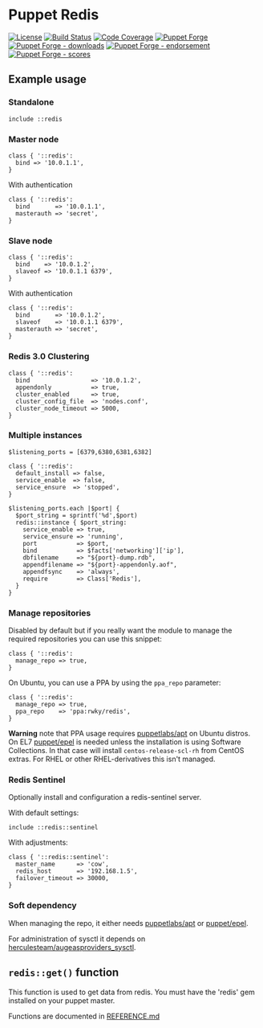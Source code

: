 # Puppet Redis

[![License](https://img.shields.io/github/license/voxpupuli/puppet-redis.svg)](https://github.com/voxpupuli/puppet-redis/blob/master/LICENSE)
[![Build Status](https://travis-ci.org/voxpupuli/puppet-redis.png?branch=master)](https://travis-ci.org/voxpupuli/puppet-redis)
[![Code Coverage](https://coveralls.io/repos/github/voxpupuli/puppet-redis/badge.svg?branch=master)](https://coveralls.io/github/voxpupuli/puppet-redis)
[![Puppet Forge](https://img.shields.io/puppetforge/v/puppet/redis.svg)](https://forge.puppetlabs.com/puppet/redis)
[![Puppet Forge - downloads](https://img.shields.io/puppetforge/dt/puppet/redis.svg)](https://forge.puppetlabs.com/puppet/redis)
[![Puppet Forge - endorsement](https://img.shields.io/puppetforge/e/puppet/redis.svg)](https://forge.puppetlabs.com/puppet/redis)
[![Puppet Forge - scores](https://img.shields.io/puppetforge/f/puppet/redis.svg)](https://forge.puppetlabs.com/puppet/redis)

## Example usage

### Standalone

```puppet
include ::redis
```

### Master node

```puppet
class { '::redis':
  bind => '10.0.1.1',
}
```

With authentication

```puppet
class { '::redis':
  bind       => '10.0.1.1',
  masterauth => 'secret',
}
```

### Slave node

```puppet
class { '::redis':
  bind    => '10.0.1.2',
  slaveof => '10.0.1.1 6379',
}
```

With authentication

```puppet
class { '::redis':
  bind       => '10.0.1.2',
  slaveof    => '10.0.1.1 6379',
  masterauth => 'secret',
}
```

### Redis 3.0 Clustering

```puppet
class { '::redis':
  bind                 => '10.0.1.2',
  appendonly           => true,
  cluster_enabled      => true,
  cluster_config_file  => 'nodes.conf',
  cluster_node_timeout => 5000,
}
```

### Multiple instances


```puppet
$listening_ports = [6379,6380,6381,6382]

class { '::redis':
  default_install => false,
  service_enable  => false,
  service_ensure  => 'stopped',
}

$listening_ports.each |$port| {
  $port_string = sprintf('%d',$port)
  redis::instance { $port_string:
    service_enable => true,
    service_ensure => 'running',
    port           => $port,
    bind           => $facts['networking']['ip'],
    dbfilename     => "${port}-dump.rdb",
    appendfilename => "${port}-appendonly.aof",
    appendfsync    => 'always',
    require        => Class['Redis'],
  }
}
```

### Manage repositories

Disabled by default but if you really want the module to manage the required
repositories you can use this snippet:

```puppet
class { '::redis':
  manage_repo => true,
}
```

On Ubuntu, you can use a PPA by using the `ppa_repo` parameter:

```puppet
class { '::redis':
  manage_repo => true,
  ppa_repo    => 'ppa:rwky/redis',
}
```

**Warning** note that PPA usage requires [puppetlabs/apt](https://forge.puppet.com/puppetlabs/apt) on Ubuntu distros. On EL7 [puppet/epel](https://forge.puppet.com/puppet/epel) is needed unless the installation is using Software Collections. In that case will install `centos-release-scl-rh` from CentOS extras. For RHEL or other RHEL-derivatives this isn't managed.

### Redis Sentinel

Optionally install and configuration a redis-sentinel server.

With default settings:

```puppet
include ::redis::sentinel
```

With adjustments:

```puppet
class { '::redis::sentinel':
  master_name      => 'cow',
  redis_host       => '192.168.1.5',
  failover_timeout => 30000,
}
```

### Soft dependency

When managing the repo, it either needs [puppetlabs/apt](https://forge.puppet.com/puppetlabs/apt) or [puppet/epel](https://forge.puppet.com/puppet/epel).

For administration of sysctl it depends on [herculesteam/augeasproviders_sysctl](https://forge.puppet.com/herculesteam/augeasproviders_sysctl).

## `redis::get()` function

This function is used to get data from redis.
You must have the 'redis' gem installed on your puppet master.

Functions are documented in [REFERENCE.md](REFERENCE.md)
